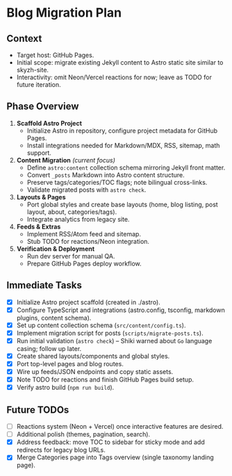 # Blog Migration Plan

## Context
- Target host: GitHub Pages.
- Initial scope: migrate existing Jekyll content to Astro static site similar to skyzh-site.
- Interactivity: omit Neon/Vercel reactions for now; leave as TODO for future iteration.

## Phase Overview
1. **Scaffold Astro Project**
   - Initialize Astro in repository, configure project metadata for GitHub Pages.
   - Install integrations needed for Markdown/MDX, RSS, sitemap, math support.
2. **Content Migration** *(current focus)*
   - Define `astro:content` collection schema mirroring Jekyll front matter.
   - Convert `_posts` Markdown into Astro content structure.
   - Preserve tags/categories/TOC flags; note bilingual cross-links.
   - Validate migrated posts with `astro check`.
3. **Layouts & Pages**
   - Port global styles and create base layouts (home, blog listing, post layout, about, categories/tags).
   - Integrate analytics from legacy site.
4. **Feeds & Extras**
   - Implement RSS/Atom feed and sitemap.
   - Stub TODO for reactions/Neon integration.
5. **Verification & Deployment**
   - Run dev server for manual QA.
   - Prepare GitHub Pages deploy workflow.

## Immediate Tasks
- [x] Initialize Astro project scaffold (created in ./astro).
- [x] Configure TypeScript and integrations (astro.config, tsconfig, markdown plugins, content schema).
- [x] Set up content collection schema (`src/content/config.ts`).
- [x] Implement migration script for posts (`scripts/migrate-posts.ts`).
- [x] Run initial validation (`astro check`) – Shiki warned about `Go` language casing; follow up later.
- [x] Create shared layouts/components and global styles.
- [x] Port top-level pages and blog routes.
- [x] Wire up feeds/JSON endpoints and copy static assets.
- [x] Note TODO for reactions and finish GitHub Pages build setup.
- [x] Verify astro build (`npm run build`).

## Future TODOs
- [ ] Reactions system (Neon + Vercel) once interactive features are desired.
- [ ] Additional polish (themes, pagination, search).
- [x] Address feedback: move TOC to sidebar for sticky mode and add redirects for legacy blog URLs.
- [x] Merge Categories page into Tags overview (single taxonomy landing page).
